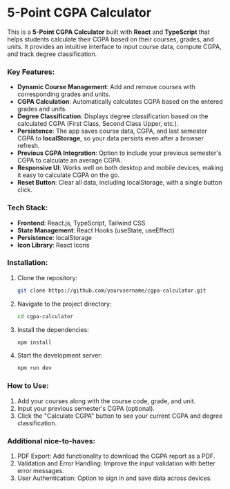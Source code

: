 # 5-Point CGPA Calculator

This is a **5-Point CGPA Calculator** built with **React** and **TypeScript** that helps students calculate their CGPA based on their courses, grades, and units. It provides an intuitive interface to input course data, compute CGPA, and track degree classification.

### Key Features:
- **Dynamic Course Management**: Add and remove courses with corresponding grades and units.
- **CGPA Calculation**: Automatically calculates CGPA based on the entered grades and units.
- **Degree Classification**: Displays degree classification based on the calculated CGPA (First Class, Second Class Upper, etc.).
- **Persistence**: The app saves course data, CGPA, and last semester CGPA to **localStorage**, so your data persists even after a browser refresh.
- **Previous CGPA Integration**: Option to include your previous semester's CGPA to calculate an average CGPA.
- **Responsive UI**: Works well on both desktop and mobile devices, making it easy to calculate CGPA on the go.
- **Reset Button**: Clear all data, including localStorage, with a single button click.

### Tech Stack:
- **Frontend**: React.js, TypeScript, Tailwind CSS
- **State Management**: React Hooks (useState, useEffect)
- **Persistence**: localStorage
- **Icon Library**: React Icons

### Installation:
1. Clone the repository:
   ```bash
   git clone https://github.com/yourusername/cgpa-calculator.git
2. Navigate to the project directory:
   ```bash
   cd cgpa-calculator
3. Install the dependencies:
   ```bash
   npm install
4. Start the development server:
   ```bash
   npm run dev

### How to Use:
1. Add your courses along with the course code, grade, and unit.
2. Input your previous semester's CGPA (optional).
3. Click the "Calculate CGPA" button to see your current CGPA and degree classification.

### Additional nice-to-haves:
1. PDF Export: Add functionality to download the CGPA report as a PDF.
2. Validation and Error Handling: Improve the input validation with better error messages.
3. User Authentication: Option to sign in and save data across devices.
